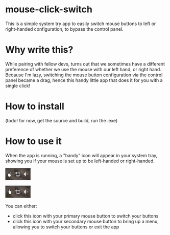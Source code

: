 mouse-click-switch
==================

This is a simple system try app to easily switch mouse buttons to left or right-handed configuration, to bypass the control panel.

Why write this?
===============
While pairing with fellow devs, turns out that we sometimes have a different preference of whether we use the mouse with our left hand, or right hand.
Because I'm lazy, switching the mouse button configuration via the control panel became a drag, hence this handy little app that does it for you with a single click!

How to install
==============
(todo! for now, get the source and build, run the .exe)

How to use it
=============
When the app is running, a "handy" icon will appear in your system tray, showing you if your mouse is set up to be left-handed or right-handed.

![Alt text](./ReadmeImages/left_handed_systemtray.png "Mouse set up as left-handed")

![Alt text](./ReadmeImages/right_handed_systemtray.png "Mouse set up as right-handed")

You can either:
- click this icon with your primary mouse button to switch your buttons
- click this icon with your secondary mouse button to bring up a menu, allowing you to switch your buttons or exit the app

